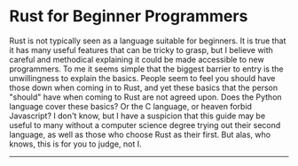 # Rust for Beginner Programmers
Rust is not typically seen as a language suitable for
beginners. It is true that it has many useful features that
can be tricky to grasp, but I believe with careful and
methodical explaining it could be made accessible to new
programmers. To me it seems simple that the biggest barrier
to entry is the unwillingness to explain the basics. People
seem to feel you should have those down when coming in to
Rust, and yet these basics that the person "should" have
when coming to Rust are not agreed upon. Does the Python
language cover these basics? Or the C language, or heaven
forbid Javascript?
I don't know, but I have a suspicion that this guide may be
useful to many without a computer science degree trying out
their second language, as well as those who choose Rust as
their first. But alas, who knows, this is for you to judge,
not I.

---

